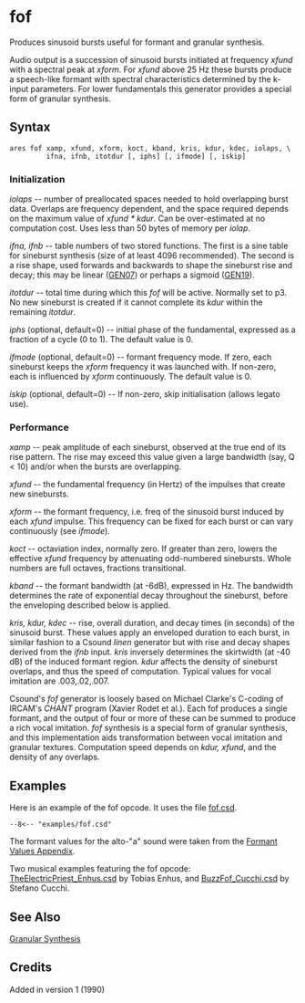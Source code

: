 <!--
id:fof
category:Signal Generators:Granular Synthesis
-->
# fof
Produces sinusoid bursts useful for formant and granular synthesis.

Audio output is a succession of sinusoid bursts initiated at frequency _xfund_ with a spectral peak at _xform_. For _xfund_ above 25 Hz these bursts produce a speech-like formant with spectral characteristics determined by the k-input parameters. For lower fundamentals this generator provides a special form of granular synthesis.

## Syntax
``` csound-orc
ares fof xamp, xfund, xform, koct, kband, kris, kdur, kdec, iolaps, \
         ifna, ifnb, itotdur [, iphs] [, ifmode] [, iskip]
```

### Initialization

_iolaps_ -- number of preallocated spaces needed to hold overlapping burst data. Overlaps are frequency dependent, and the space required depends on the maximum value of _xfund * kdur_. Can be over-estimated at no computation cost. Uses less than 50 bytes of memory per _iolap_.

_ifna, ifnb_ -- table numbers of two stored functions. The first is a sine table for sineburst synthesis (size of at least 4096 recommended). The second is a rise shape, used forwards and backwards to shape the sineburst rise and decay; this may be linear ([GEN07](../../scoregens/gen07)) or perhaps a sigmoid ([GEN19](../../scoregens/gen19)).

_itotdur_ -- total time during which this _fof_ will be active. Normally set to p3. No new sineburst is created if it cannot complete its _kdur_ within the remaining _itotdur_.

_iphs_ (optional, default=0) -- initial phase of the fundamental, expressed as a fraction of a cycle (0 to 1). The default value is 0.

_ifmode_ (optional, default=0) -- formant frequency mode. If zero, each sineburst keeps the _xform_ frequency it was launched with. If non-zero, each is influenced by _xform_ continuously. The default value is 0.

_iskip_ (optional, default=0) -- If non-zero, skip initialisation (allows legato use).

### Performance

_xamp_ -- peak amplitude of each sineburst, observed at the true end of its rise pattern. The rise may exceed this value given a large bandwidth (say, Q &lt; 10) and/or when the bursts are overlapping.

_xfund_ -- the fundamental frequency (in Hertz) of the impulses that create new sinebursts.

_xform_ -- the formant frequency, i.e. freq of the sinusoid burst induced by each _xfund_ impulse. This frequency can be fixed for each burst or can vary continuously (see _ifmode_).

_koct_ -- octaviation index, normally zero. If greater than zero, lowers the effective _xfund_ frequency by attenuating odd-numbered sinebursts. Whole numbers are full octaves, fractions transitional.

_kband_ -- the formant bandwidth (at -6dB), expressed in Hz. The bandwidth determines the rate of exponential decay throughout the sineburst, before the enveloping described below is applied.

_kris, kdur, kdec_ -- rise, overall duration, and decay times (in seconds) of the sinusoid burst. These values apply an enveloped duration to each burst, in similar fashion to a Csound _linen_ generator but with rise and decay shapes derived from the _ifnb_ input. _kris_ inversely determines the skirtwidth (at -40 dB) of the induced formant region. _kdur_ affects the density of sineburst overlaps, and thus the speed of computation. Typical values for vocal imitation are .003,.02,.007.

Csound's _fof_ generator is loosely based on Michael Clarke's C-coding of IRCAM's _CHANT_ program (Xavier Rodet et al.). Each fof produces a single formant, and the output of four or more of these can be summed to produce a rich vocal imitation. _fof_ synthesis is a special form of granular synthesis, and this implementation aids transformation between vocal imitation and granular textures. Computation speed depends on _kdur, xfund_, and the density of any overlaps.

## Examples

Here is an example of the fof opcode. It uses the file [fof.csd](../../examples/fof.csd).

``` csound-orc title="Example of the fof opcode." linenums="1"
--8<-- "examples/fof.csd"
```

The formant values for the alto-"a" sound were taken from the [Formant Values Appendix](../../misc/formants).

Two musical examples featuring the fof opcode: [TheElectricPriest_Enhus.csd](../../examples/musical/TheElectricPriest_Enhus.csd) by Tobias Enhus, and [BuzzFof_Cucchi.csd](../../examples/musical/BuzzFof_Cucchi.csd) by Stefano Cucchi.

## See Also

[Granular Synthesis](../../siggen/granular)

## Credits

Added in version 1 (1990)
